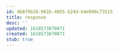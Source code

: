 ```yaml
---
id: 468f9b28-961b-4955-b24d-b4e090c73515
title: response
desc: ''
updated: 1618573870871
created: 1618573870871
stub: true
---
```


